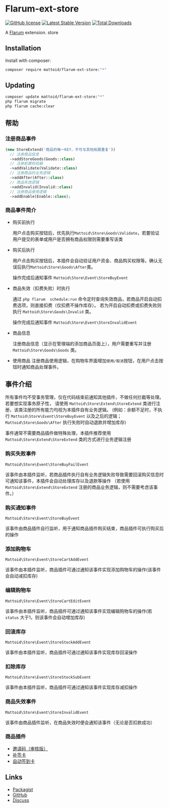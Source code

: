 # Flarum-ext-store

[![GitHub license](https://img.shields.io/badge/license-MIT-blue.svg)](https://raw.githubusercontent.com/Mattoids/flarum-ext-store/master/LICENSE.md) [![Latest Stable Version](https://img.shields.io/packagist/v/mattoid/flarum-ext-store.svg)](https://packagist.org/packages/mattoid/flarum-ext-store) [![Total Downloads](https://img.shields.io/packagist/dt/mattoid/flarum-ext-store.svg)](https://packagist.org/packages/mattoid/flarum-ext-store)

A [Flarum](http://flarum.org) extension. store


## Installation

Install with composer:

```sh
composer require mattoid/flarum-ext-store:"*"
```

## Updating

```sh
composer update mattoid/flarum-ext-store:"*"
php flarum migrate
php flarum cache:clear
```

## 帮助
### 注册商品事件
```php
(new StoreExtend('商品的唯一KEY，不可与其他拓展重复'))
  // 注册商品信息
  ->addStoreGoods(Goods::class)
  // 注册前置校验器
  ->addValidate(Validate::class)
  // 注册商品的业务逻辑
  ->addAfter(After::class)
  // 商品失效逻辑
  ->addInvalid(Invalid::class)
  // 注册商品使用逻辑
  ->addEnable(Enable::class);
```

### 商品事件简介
- 购买前执行

  用户点击购买按钮后，优先执行`Mattoid\Store\Goods\Validate`，若要验证用户提交的表单或用户是否拥有商品权限则需要重写该类


- 购买后执行

  用户点击购买按钮后，本插件会自动验证用户资金、商品购买权限等。确认无误后执行`Mattoid\Store\Goods\After`类。

  操作完成后通知事件 `Mattoid\Store\Event\StoreBuyEvent`


- 商品失效（扣费失败）时执行

  通过 `php flarum  schedule:run` 命令定时查询失效商品，若商品开启自动扣费选项，则直接扣费（仅扣费不操作库存）。
  若为开启自动扣费或扣费失败则执行 `Mattoid\Store\Goods\Invalid` 类。

  操作完成后通知事件 `Mattoid\Store\Event\StoreInvalidEvent`


- 商品信息

  注册商品信息（显示在管理端的添加商品页面上），用户需要重写并注册 `Mattoid\Store\Goods\Goods` 类。

- 使用商品
  注册商品使用逻辑，在购物车界面增加`使用/取消`按钮，在用户点击按钮时通知商品处理事件。


## 事件介绍
所有事件均不受事务管理，仅在代码结束前通知其他插件，不做任何拦截等处理。若要想实现事务原子性，
请使用 `Mattoid\Store\Extend\StoreExtend` 类进行注册，该类注册的所有能力均视为本插件自有业务逻辑。
(例如：余额不足时，不执行 `Mattoid\Store\Event\StoreBuyEvent` 以及之后的逻辑；`Mattoid\Store\Goods\After` 执行失败时自动退款并增加库存)

事件通常不需要商品插件做特殊处理，本插件推荐使用 `Mattoid\Store\Extend\StoreExtend` 类的方式进行业务逻辑注册

### 购买失败事件
`Mattoid\Store\Event\StoreBuyFailEvent`

该事件由本插件监听，若商品插件执行自有业务逻辑失败导致需要回滚购买信息时可通知该事件，本插件会自动处理库存以及退款等操作
（若使用 `Mattoid\Store\Extend\StoreExtend` 注册的商品业务逻辑，则不需要考虑该事件。）

### 购买通知事件
`Mattoid\Store\Event\StoreBuyEvent`

该事件由商品插件自行监听，用于通知商品插件购买结束，商品插件可执行购买后的操作

### 添加购物车
`Mattoid\Store\Event\StoreCartAddEvent`

该事件由本插件监听，商品插件可通过通知该事件实现添加购物车的操作(该事件会自动减扣库存)

### 编辑购物车
`Mattoid\Store\Event\StoreCartEditEvent`

该事件由本插件监听，商品插件可通过通知该事件实现编辑购物车的操作(若 `status` 大于1，则该事件会自动增加库存)

### 回滚库存
`Mattoid\Store\Event\StoreStockAddEvent`

该事件由本插件监听，商品插件可通过通知该事件实现库存回滚操作

### 扣除库存
`Mattoid\Store\Event\StoreStockSubEvent`

该事件由本插件监听，商品插件可通过通知该事件实现库存减扣操作

### 商品失效事件
`Mattoid\Store\Event\StoreInvalidEvent`

该事件由商品插件监听，在商品失效时便会通知该事件（无论是否扣款成功）




### 商品插件
- [邀请码（审核版）](https://github.com/Mattoids/flarum-ext-store-invite)
- [补签卡](https://github.com/Mattoids/flarum-ext-store-check-in)
- [自动签到卡](https://github.com/Mattoids/flarum-ext-store-auto-check-in)


## Links

- [Packagist](https://packagist.org/packages/mattoid/flarum-ext-store)
- [GitHub](https://github.com/mattoids/flarum-ext-store)
- [Discuss](https://discuss.flarum.org/d/34793)
